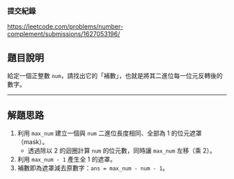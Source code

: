 ### 提交紀錄  
https://leetcode.com/problems/number-complement/submissions/1627053196/

## 題目說明  

給定一個正整數 `num`，請找出它的「補數」，也就是將其二進位每一位元反轉後的數字。

---

## 解題思路  

1. 利用 `max_num` 建立一個與 `num` 二進位長度相同、全部為 1 的位元遮罩（mask）。  
   - 透過除以 2 的迴圈計算 `num` 的位元數，同時讓 `max_num` 左移（乘 2）。  
2. 利用 `max_num - 1` 產生全 1 的遮罩。  
3. 補數即為遮罩減去原數字：`ans = max_num - num - 1`。

